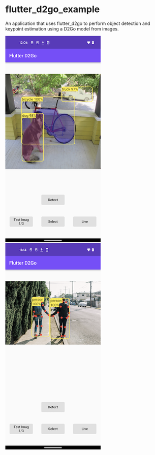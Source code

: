 # flutter_d2go_example

An application that uses flutter_d2go to perform object detection and keypoint estimation using a D2Go model from images.

![](../images/mask.png) ![](../images/keypoints.png)
